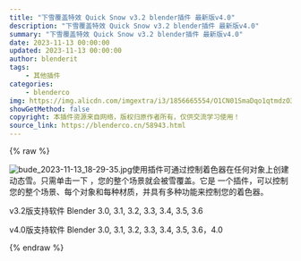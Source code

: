 ```yaml
---
title: "下雪覆盖特效 Quick Snow v3.2 blender插件 最新版v4.0"
description: "下雪覆盖特效 Quick Snow v3.2 blender插件 最新版v4.0"
summary: "下雪覆盖特效 Quick Snow v3.2 blender插件 最新版v4.0"
date: 2023-11-13 00:00:00
updated: 2023-11-13 00:00:00
author: blenderit
tags: 
    - 其他插件
categories:
    - blenderco
img: https://img.alicdn.com/imgextra/i3/1856665554/O1CN01SmaDqo1qtmdzO3zBa_!!1856665554.jpg
showGetMethod: false
copyright: 本插件资源来自网络，版权归原作者所有，仅供交流学习使用！
source_link: https://blenderco.cn/58943.html
---
```


{% raw %}
<p><img class="aligncenter" src="https://img.alicdn.com/imgextra/i3/1856665554/O1CN01SmaDqo1qtmdzO3zBa_!!1856665554.jpg" alt="bude_2023-11-13_18-29-35.jpg">使用插件可通过控制着色器在任何对象上创建动态雪。只需单击一下 ，您的整个场景就会被雪覆盖。它是 一个插件，可以控制您的整个场景、每个对象和每种材质，并具有多种功能来控制您的着色器。</p><p>v3.2版支持软件 Blender 3.0, 3.1, 3.2, 3.3, 3.4, 3.5, 3.6</p><p>v4.0版支持软件 Blender 3.0, 3.1, 3.2, 3.3, 3.4, 3.5, 3.6，4.0</p>
<div style="display: none">blenderco</div>
{% endraw %}